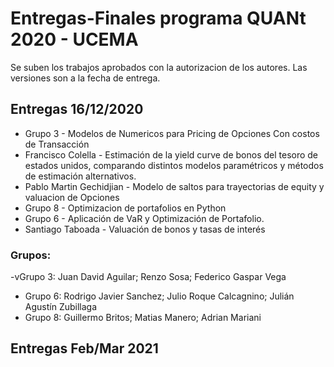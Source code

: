 # Entregas-Finales programa QUANt 2020 - UCEMA

Se suben los trabajos aprobados con la autorizacion de los autores.
Las versiones son a la fecha de entrega.

## Entregas 16/12/2020

* Grupo 3 - Modelos de Numericos para Pricing de Opciones Con costos de Transacción 
* Francisco Colella - Estimación de la yield curve de bonos del tesoro de estados unidos, comparando distintos modelos paramétricos y métodos de estimación alternativos.
* Pablo Martin Gechidjian - Modelo de saltos para trayectorias de equity y valuacion de Opciones
* Grupo 8 - Optimizacion de portafolios en Python 
* Grupo 6 - Aplicación de VaR y Optimización de Portafolio.
* Santiago Taboada - Valuación de bonos y tasas de interés

### Grupos:
-vGrupo 3: Juan David Aguilar; Renzo Sosa; Federico Gaspar Vega 
- Grupo 6: Rodrigo Javier Sanchez; Julio Roque Calcagnino; Julián Agustín Zubillaga 
- Grupo 8: Guillermo Britos; Matias Manero; Adrian Mariani   


## Entregas Feb/Mar 2021
